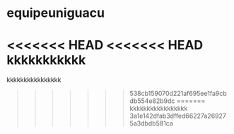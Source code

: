 # equipeuniguacu
<<<<<<< HEAD
<<<<<<< HEAD
kkkkkkkkkkk
=======
kkkkkkkkkkkkkkkk
>>>>>>> 538cb159070d221af695ee1fa9cbdb554e82b9dc
=======
kkkkkkkkkkkkkkkkk
>>>>>>> 3a1e142dfab3dffed66227a269275a3dbdb581ca
